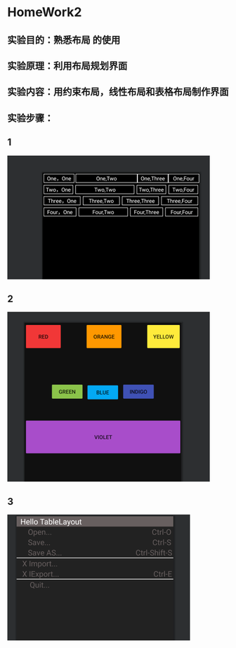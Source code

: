 # HomeWork2
##   实验目的：熟悉布局 的使用
##   实验原理：利用布局规划界面
 ##  实验内容：用约束布局，线性布局和表格布局制作界面
## 实验步骤：
## 1
![image1](https://github.com/ankleing/HomeWork2/blob/main/image/image1.png)
## 2
![image2](https://github.com/ankleing/HomeWork2/blob/main/image/image2.png)
## 3
![image2](https://github.com/ankleing/HomeWork2/blob/main/image/image3.png)
